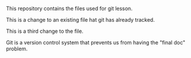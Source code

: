 This repository contains the files used for  git lesson.

This is a change to an existing file hat git has already tracked.

This is a third change to the file.

Git is a version control system that prevents us from having the "final doc" problem.
